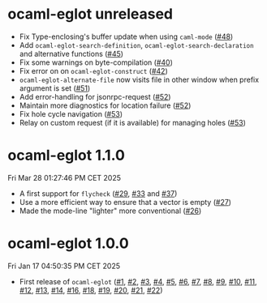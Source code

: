 ocaml-eglot unreleased
======================

- Fix Type-enclosing's buffer update when using `caml-mode` ([#48](https://github.com/tarides/ocaml-eglot/pull/48))
- Add `ocaml-eglot-search-definition`, `ocaml-eglot-search-declaration` and alternative functions ([#45](https://github.com/tarides/ocaml-eglot/pull/45))
- Fix some warnings on byte-compilation ([#40](https://github.com/tarides/ocaml-eglot/pull/40))
- Fix error on on `ocaml-eglot-construct` ([#42](https://github.com/tarides/ocaml-eglot/pull/40))
- `ocaml-eglot-alternate-file` now visits file in other window when prefix argument is set ([#51](https://github.com/tarides/ocaml-eglot/pull/51))
- Add error-handling for jsonrpc-request ([#52](https://github.com/tarides/ocaml-eglot/pull/52))
- Maintain more diagnostics for location failure ([#52](https://github.com/tarides/ocaml-eglot/pull/52))
- Fix hole cycle navigation ([#53](https://github.com/tarides/ocaml-eglot/pull/53))
- Relay on custom request (if it is available) for managing holes ([#53](https://github.com/tarides/ocaml-eglot/pull/53))

ocaml-eglot 1.1.0
======================
Fri Mar 28 01:27:46 PM CET 2025

- A first support for `flycheck` ([#29](https://github.com/tarides/ocaml-eglot/pull/29), [#33](https://github.com/tarides/ocaml-eglot/pull/33) and [#37](https://github.com/tarides/ocaml-eglot/pull/37))
- Use a more efficient way to ensure that a vector is empty ([#27](https://github.com/tarides/ocaml-eglot/pull/27))
- Made the mode-line "lighter" more conventional ([#26](https://github.com/tarides/ocaml-eglot/pull/26))

ocaml-eglot 1.0.0
=================
Fri Jan 17 04:50:35 PM CET 2025

- First release of `ocaml-eglot`
  ([#1](https://github.com/tarides/ocaml-eglot/pull/1),
  [#2](https://github.com/tarides/ocaml-eglot/pull/2),
  [#3](https://github.com/tarides/ocaml-eglot/pull/3),
  [#4](https://github.com/tarides/ocaml-eglot/pull/4),
  [#5](https://github.com/tarides/ocaml-eglot/pull/5),
  [#6](https://github.com/tarides/ocaml-eglot/pull/6),
  [#7](https://github.com/tarides/ocaml-eglot/pull/7),
  [#8](https://github.com/tarides/ocaml-eglot/pull/8),
  [#9](https://github.com/tarides/ocaml-eglot/pull/9),
  [#10](https://github.com/tarides/ocaml-eglot/pull/10),
  [#11](https://github.com/tarides/ocaml-eglot/pull/11),
  [#12](https://github.com/tarides/ocaml-eglot/pull/12),
  [#13](https://github.com/tarides/ocaml-eglot/pull/13),
  [#14](https://github.com/tarides/ocaml-eglot/pull/14),
  [#16](https://github.com/tarides/ocaml-eglot/pull/16),
  [#18](https://github.com/tarides/ocaml-eglot/pull/18),
  [#19](https://github.com/tarides/ocaml-eglot/pull/19),
  [#20](https://github.com/tarides/ocaml-eglot/pull/20),
  [#21](https://github.com/tarides/ocaml-eglot/pull/21),
  [#22](https://github.com/tarides/ocaml-eglot/pull/22))
